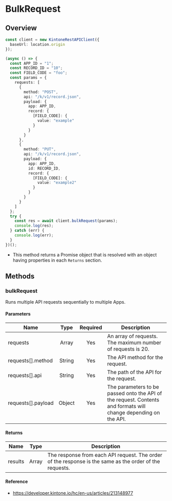 # BulkRequest

## Overview

```ts
const client = new KintoneRestAPIClient({
  baseUrl: location.origin
});

(async () => {
  const APP_ID = "1";
  const RECORD_ID = "10";
  const FIELD_CODE = "foo";
  const params = {
    requests: [
      {
        method: "POST",
        api: "/k/v1/record.json",
        payload: {
          app: APP_ID,
          record: {
            [FIELD_CODE]: {
              value: "example"
            }
          }
        }
      },
      {
        method: "PUT",
        api: "/k/v1/record.json",
        payload: {
          app: APP_ID,
          id: RECORD_ID,
          record: {
            [FIELD_CODE]: {
              value: "example2"
            }
          }
        }
      }
    ]
  };
  try {
    const res = await client.bulkRequest(params);
    console.log(res);
  } catch (err) {
    console.log(err);
  }
})();
```

- This method returns a Promise object that is resolved with an object having properties in each `Returns` section.

## Methods

### bulkRequest

Runs multiple API requests sequentially to multiple Apps.

#### Parameters

| Name               |  Type  | Required | Description                                                                                                     |
| ------------------ | :----: | :------: | --------------------------------------------------------------------------------------------------------------- |
| requests           | Array  |   Yes    | An array of requests. The maximum number of requests is 20.                                                     |
| requests[].method  | String |   Yes    | The API method for the request.                                                                                 |
| requests[].api     | String |   Yes    | The path of the API for the request.                                                                            |
| requests[].payload | Object |   Yes    | The parameters to be passed onto the API of the request. Contents and formats will change depending on the API. |

#### Returns

| Name    | Type  | Description                                                                                             |
| ------- | :---: | ------------------------------------------------------------------------------------------------------- |
| results | Array | The response from each API request. The order of the response is the same as the order of the requests. |

#### Reference

- https://developer.kintone.io/hc/en-us/articles/213148977
